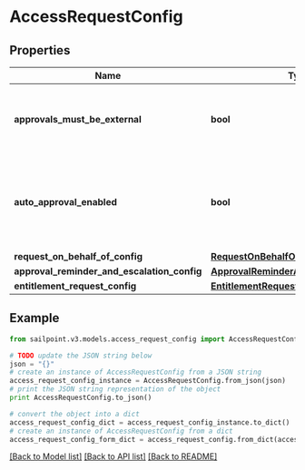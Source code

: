 # AccessRequestConfig


## Properties

Name | Type | Description | Notes
------------ | ------------- | ------------- | -------------
**approvals_must_be_external** | **bool** | If true, then approvals must be processed by external system. | [optional] 
**auto_approval_enabled** | **bool** | If true and requester and reviewer are the same, then automatically approve the approval. | [optional] 
**request_on_behalf_of_config** | [**RequestOnBehalfOfConfig**](RequestOnBehalfOfConfig.md) |  | [optional] 
**approval_reminder_and_escalation_config** | [**ApprovalReminderAndEscalationConfig**](ApprovalReminderAndEscalationConfig.md) |  | [optional] 
**entitlement_request_config** | [**EntitlementRequestConfig**](EntitlementRequestConfig.md) |  | [optional] 

## Example

```python
from sailpoint.v3.models.access_request_config import AccessRequestConfig

# TODO update the JSON string below
json = "{}"
# create an instance of AccessRequestConfig from a JSON string
access_request_config_instance = AccessRequestConfig.from_json(json)
# print the JSON string representation of the object
print AccessRequestConfig.to_json()

# convert the object into a dict
access_request_config_dict = access_request_config_instance.to_dict()
# create an instance of AccessRequestConfig from a dict
access_request_config_form_dict = access_request_config.from_dict(access_request_config_dict)
```
[[Back to Model list]](../README.md#documentation-for-models) [[Back to API list]](../README.md#documentation-for-api-endpoints) [[Back to README]](../README.md)


